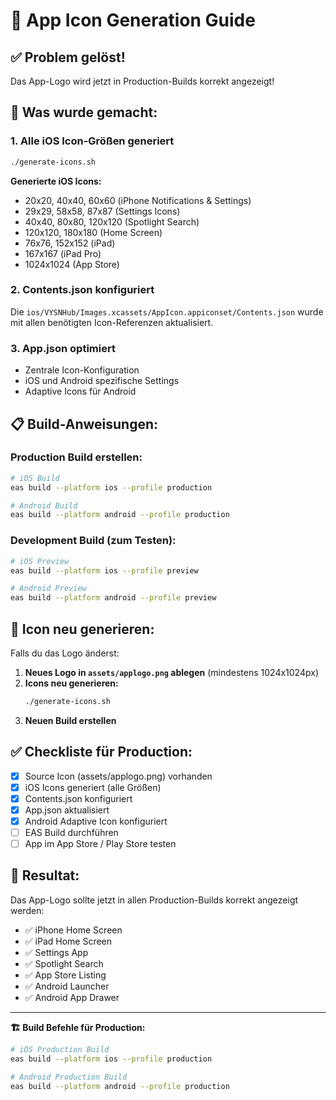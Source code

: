 # 📱 App Icon Generation Guide

## ✅ Problem gelöst!

Das App-Logo wird jetzt in Production-Builds korrekt angezeigt!

## 🚀 Was wurde gemacht:

### 1. **Alle iOS Icon-Größen generiert**
```bash
./generate-icons.sh
```

**Generierte iOS Icons:**
- 20x20, 40x40, 60x60 (iPhone Notifications & Settings)
- 29x29, 58x58, 87x87 (Settings Icons)
- 40x40, 80x80, 120x120 (Spotlight Search)
- 120x120, 180x180 (Home Screen)
- 76x76, 152x152 (iPad)
- 167x167 (iPad Pro)
- 1024x1024 (App Store)

### 2. **Contents.json konfiguriert**
Die `ios/VYSNHub/Images.xcassets/AppIcon.appiconset/Contents.json` wurde mit allen benötigten Icon-Referenzen aktualisiert.

### 3. **App.json optimiert**
- Zentrale Icon-Konfiguration
- iOS und Android spezifische Settings
- Adaptive Icons für Android

## 📋 Build-Anweisungen:

### Production Build erstellen:
```bash
# iOS Build
eas build --platform ios --profile production

# Android Build  
eas build --platform android --profile production
```

### Development Build (zum Testen):
```bash
# iOS Preview
eas build --platform ios --profile preview

# Android Preview
eas build --platform android --profile preview
```

## 🔧 Icon neu generieren:

Falls du das Logo änderst:

1. **Neues Logo in `assets/applogo.png` ablegen** (mindestens 1024x1024px)
2. **Icons neu generieren:**
   ```bash
   ./generate-icons.sh
   ```
3. **Neuen Build erstellen**

## ✅ Checkliste für Production:

- [x] Source Icon (assets/applogo.png) vorhanden
- [x] iOS Icons generiert (alle Größen)
- [x] Contents.json konfiguriert
- [x] App.json aktualisiert
- [x] Android Adaptive Icon konfiguriert
- [ ] EAS Build durchführen
- [ ] App im App Store / Play Store testen

## 🎯 Resultat:

Das App-Logo sollte jetzt in allen Production-Builds korrekt angezeigt werden:
- ✅ iPhone Home Screen
- ✅ iPad Home Screen  
- ✅ Settings App
- ✅ Spotlight Search
- ✅ App Store Listing
- ✅ Android Launcher
- ✅ Android App Drawer

---

**🏗️ Build Befehle für Production:**
```bash
# iOS Production Build
eas build --platform ios --profile production

# Android Production Build
eas build --platform android --profile production
```
